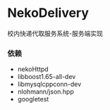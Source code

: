# NekoDelivery
校内快递代取服务系统-服务端实现

### 依赖
 - nekoHttpd
 - libboost1.65-all-dev
 - libmysqlcppconn-dev
 - nlohmann/json.hpp
 - googletest